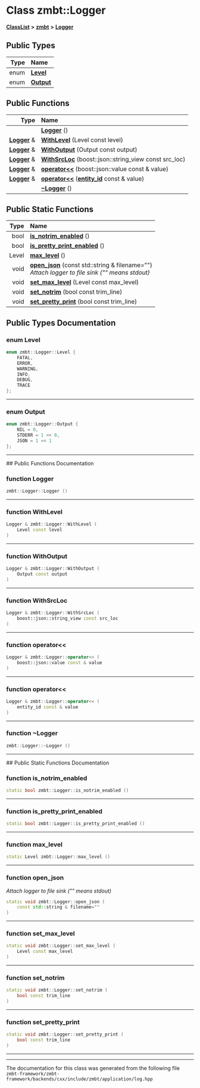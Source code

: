 

# Class zmbt::Logger



[**ClassList**](annotated.md) **>** [**zmbt**](namespacezmbt.md) **>** [**Logger**](classzmbt_1_1Logger.md)






















## Public Types

| Type | Name |
| ---: | :--- |
| enum  | [**Level**](#enum-level)  <br> |
| enum  | [**Output**](#enum-output)  <br> |




















## Public Functions

| Type | Name |
| ---: | :--- |
|   | [**Logger**](#function-logger) () <br> |
|  [**Logger**](classzmbt_1_1Logger.md) & | [**WithLevel**](#function-withlevel) (Level const level) <br> |
|  [**Logger**](classzmbt_1_1Logger.md) & | [**WithOutput**](#function-withoutput) (Output const output) <br> |
|  [**Logger**](classzmbt_1_1Logger.md) & | [**WithSrcLoc**](#function-withsrcloc) (boost::json::string\_view const src\_loc) <br> |
|  [**Logger**](classzmbt_1_1Logger.md) & | [**operator&lt;&lt;**](#function-operator) (boost::json::value const & value) <br> |
|  [**Logger**](classzmbt_1_1Logger.md) & | [**operator&lt;&lt;**](#function-operator_1) ([**entity\_id**](classzmbt_1_1entity__id.md) const & value) <br> |
|   | [**~Logger**](#function-logger) () <br> |


## Public Static Functions

| Type | Name |
| ---: | :--- |
|  bool | [**is\_notrim\_enabled**](#function-is_notrim_enabled) () <br> |
|  bool | [**is\_pretty\_print\_enabled**](#function-is_pretty_print_enabled) () <br> |
|  Level | [**max\_level**](#function-max_level) () <br> |
|  void | [**open\_json**](#function-open_json) (const std::string & filename="") <br>_Attach logger to file sink ("" means stdout)_  |
|  void | [**set\_max\_level**](#function-set_max_level) (Level const max\_level) <br> |
|  void | [**set\_notrim**](#function-set_notrim) (bool const trim\_line) <br> |
|  void | [**set\_pretty\_print**](#function-set_pretty_print) (bool const trim\_line) <br> |


























## Public Types Documentation




### enum Level 

```C++
enum zmbt::Logger::Level {
    FATAL,
    ERROR,
    WARNING,
    INFO,
    DEBUG,
    TRACE
};
```




<hr>



### enum Output 

```C++
enum zmbt::Logger::Output {
    NIL = 0,
    STDERR = 1 << 0,
    JSON = 1 << 1
};
```




<hr>
## Public Functions Documentation




### function Logger 

```C++
zmbt::Logger::Logger () 
```




<hr>



### function WithLevel 

```C++
Logger & zmbt::Logger::WithLevel (
    Level const level
) 
```




<hr>



### function WithOutput 

```C++
Logger & zmbt::Logger::WithOutput (
    Output const output
) 
```




<hr>



### function WithSrcLoc 

```C++
Logger & zmbt::Logger::WithSrcLoc (
    boost::json::string_view const src_loc
) 
```




<hr>



### function operator&lt;&lt; 

```C++
Logger & zmbt::Logger::operator<< (
    boost::json::value const & value
) 
```




<hr>



### function operator&lt;&lt; 

```C++
Logger & zmbt::Logger::operator<< (
    entity_id const & value
) 
```




<hr>



### function ~Logger 

```C++
zmbt::Logger::~Logger () 
```




<hr>
## Public Static Functions Documentation




### function is\_notrim\_enabled 

```C++
static bool zmbt::Logger::is_notrim_enabled () 
```




<hr>



### function is\_pretty\_print\_enabled 

```C++
static bool zmbt::Logger::is_pretty_print_enabled () 
```




<hr>



### function max\_level 

```C++
static Level zmbt::Logger::max_level () 
```




<hr>



### function open\_json 

_Attach logger to file sink ("" means stdout)_ 
```C++
static void zmbt::Logger::open_json (
    const std::string & filename=""
) 
```




<hr>



### function set\_max\_level 

```C++
static void zmbt::Logger::set_max_level (
    Level const max_level
) 
```




<hr>



### function set\_notrim 

```C++
static void zmbt::Logger::set_notrim (
    bool const trim_line
) 
```




<hr>



### function set\_pretty\_print 

```C++
static void zmbt::Logger::set_pretty_print (
    bool const trim_line
) 
```




<hr>

------------------------------
The documentation for this class was generated from the following file `zmbt-framework/zmbt-framework/backends/cxx/include/zmbt/application/log.hpp`

